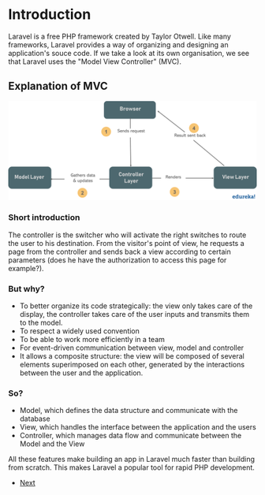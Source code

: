 # Introduction

Laravel is a free PHP framework created by Taylor Otwell. Like many frameworks, Laravel provides a way of organizing and designing an application's souce code. If we take a look at its own organisation, we see that Laravel uses the "Model View Controller" (MVC). 

## Explanation of MVC

![MCV](../assets/MVC-1.png)

### Short introduction

The controller is the switcher who will activate the right switches to route the user to his destination. From the visitor's point of view, he requests a page from the controller and sends back a view according to certain parameters (does he have the authorization to access this page for example?).

### But why?

- To better organize its code strategically: the view only takes care of the display, the controller takes care of the user inputs and transmits them to the model.
- To respect a widely used convention
- To be able to work more efficiently in a team
- For event-driven communication between view, model and controller
- It allows a composite structure: the view will be composed of several elements superimposed on each other, generated by the interactions between the user and the application.

### So?

- Model, which defines the data structure and communicate with the database
- View, which handles the interface between the application and the users
- Controller, which manages data flow and communicate between the Model and the View

All these features make building an app in Laravel much faster than building from scratch. This makes Laravel a popular tool for rapid PHP development.

- [Next](b.composer.md)